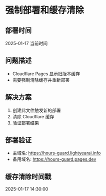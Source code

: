 # 强制部署和缓存清除

## 部署时间
2025-01-17 当前时间

## 问题描述
- Cloudflare Pages 显示旧版本缓存
- 需要强制清除缓存并重新部署

## 解决方案
1. 创建此文件触发新的部署
2. 清除 Cloudflare 缓存
3. 验证部署结果

## 部署验证
- 主域名: https://hours-guard.lightyearai.info
- 备用域名: https://hours-guard.pages.dev

## 缓存清除时间戳
2025-01-17 14:30:00